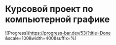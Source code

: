 # Курсовой проект по компьютерной графике

![Progress](https://progress-bar.dev/53/?title=Done      &scale=100&width=400&suffix=%)
